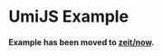 # UmiJS Example

#### Example has been moved to [zeit/now](https://github.com/zeit/now/tree/master/examples/umijs).
